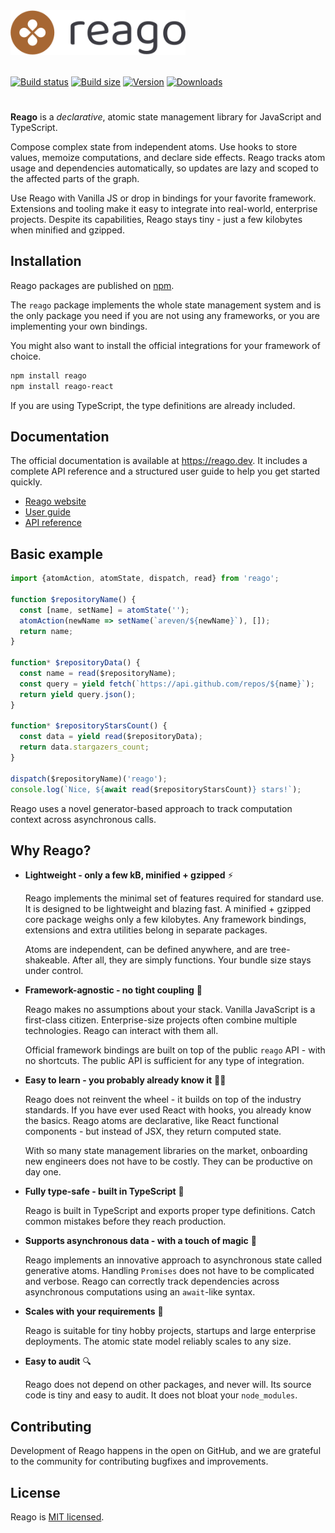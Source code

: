 <a href="https://reago.dev">
  <picture>
    <source srcset="https://raw.githubusercontent.com/areven/reago/main/documentation/public/logo-full.dark.svg" media="(prefers-color-scheme: dark)">
    <img src="https://raw.githubusercontent.com/areven/reago/main/documentation/public/logo-full.light.svg" alt="Reago logo" width="280">
  </picture>
</a>
<br>
<br>

[![Build status](https://img.shields.io/github/actions/workflow/status/areven/reago/code-validation.yml?branch=main&style=flat&colorA=a76733&colorB=3c3c43)](https://github.com/pmndrs/jotai/actions?query=workflow%3ALint)
[![Build size](https://img.shields.io/bundlephobia/minzip/reago?label=bundle%20size&style=flat&colorA=a76733&colorB=3c3c43)](https://bundlephobia.com/result?p=reago)
[![Version](https://img.shields.io/npm/v/reago?style=flat&colorA=a76733&colorB=3c3c43)](https://www.npmjs.com/package/reago)
[![Downloads](https://img.shields.io/npm/dt/reago.svg?style=flat&colorA=a76733&colorB=3c3c43)](https://www.npmjs.com/package/reago)

#

**Reago** is a _declarative_, atomic state management library for JavaScript and TypeScript.

Compose complex state from independent atoms. Use hooks to store values, memoize computations, and declare
side effects. Reago tracks atom usage and dependencies automatically, so updates are lazy and scoped to the
affected parts of the graph.

Use Reago with Vanilla JS or drop in bindings for your favorite framework. Extensions and tooling make it easy to
integrate into real-world, enterprise projects. Despite its capabilities, Reago stays tiny - just a few kilobytes
when minified and gzipped.


## Installation

Reago packages are published on [npm](https://npmjs.com).

The `reago` package implements the whole state management system and is the only package you need
if you are not using any frameworks, or you are implementing your own bindings.

You might also want to install the official integrations for your framework of choice.

```sh
npm install reago
npm install reago-react
```

If you are using TypeScript, the type definitions are already included.


## Documentation

The official documentation is available at https://reago.dev. It includes a complete API reference and
a structured user guide to help you get started quickly.

* [Reago website](https://reago.dev)
* [User guide](https://reago.dev/guide/)
* [API reference](https://reago.dev/api/)


## Basic example

```ts
import {atomAction, atomState, dispatch, read} from 'reago';

function $repositoryName() {
  const [name, setName] = atomState('');
  atomAction(newName => setName(`areven/${newName}`), []);
  return name;
}

function* $repositoryData() {
  const name = read($repositoryName);
  const query = yield fetch(`https://api.github.com/repos/${name}`);
  return yield query.json();
}

function* $repositoryStarsCount() {
  const data = yield read($repositoryData);
  return data.stargazers_count;
}

dispatch($repositoryName)('reago');
console.log(`Nice, ${await read($repositoryStarsCount)} stars!`);
```

Reago uses a novel generator-based approach to track computation context across asynchronous calls.


## Why Reago?

* **Lightweight - only a few kB, minified + gzipped** :zap:

  Reago implements the minimal set of features required for standard use. It is designed to be lightweight
  and blazing fast. A minified + gzipped core package weighs only a few kilobytes. Any framework bindings,
  extensions and extra utilities belong in separate packages.

  Atoms are independent, can be defined anywhere, and are tree-shakeable. After all, they are simply functions.
  Your bundle size stays under control.

* **Framework-agnostic - no tight coupling** :leaves:

  Reago makes no assumptions about your stack. Vanilla JavaScript is a first-class citizen. Enterprise-size
  projects often combine multiple technologies. Reago can interact with them all.

  Official framework bindings are built on top of the public `reago` API - with no shortcuts.
  The public API is sufficient for any type of integration.

* **Easy to learn - you probably already know it** :student:

  Reago does not reinvent the wheel - it builds on top of the industry standards. If you have ever used React
  with hooks, you already know the basics. Reago atoms are declarative, like React functional components -
  but instead of JSX, they return computed state.

  With so many state management libraries on the market, onboarding new engineers does not have to be costly.
  They can be productive on day one.

* **Fully type-safe - built in TypeScript** :dart:

  Reago is built in TypeScript and exports proper type definitions. Catch common mistakes before they reach
  production.

* **Supports asynchronous data - with a touch of magic** :fairy:

  Reago implements an innovative approach to asynchronous state called generative atoms. Handling `Promises`
  does not have to be complicated and verbose. Reago can correctly track dependencies across asynchronous
  computations using an `await`-like syntax.

* **Scales with your requirements** :rocket:

  Reago is suitable for tiny hobby projects, startups and large enterprise deployments. The atomic
  state model reliably scales to any size.

* **Easy to audit** :mag:

  Reago does not depend on other packages, and never will. Its source code is tiny and easy to audit.
  It does not bloat your `node_modules`.


## Contributing

Development of Reago happens in the open on GitHub, and we are grateful to the community for
contributing bugfixes and improvements.


## License

Reago is [MIT licensed](https://reago.dev/resource/license).
